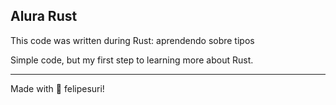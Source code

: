 ## Alura Rust

This code was written during Rust: aprendendo sobre tipos

Simple code, but my first step to learning more about Rust.

---

Made with :purple_heart: felipesuri!

